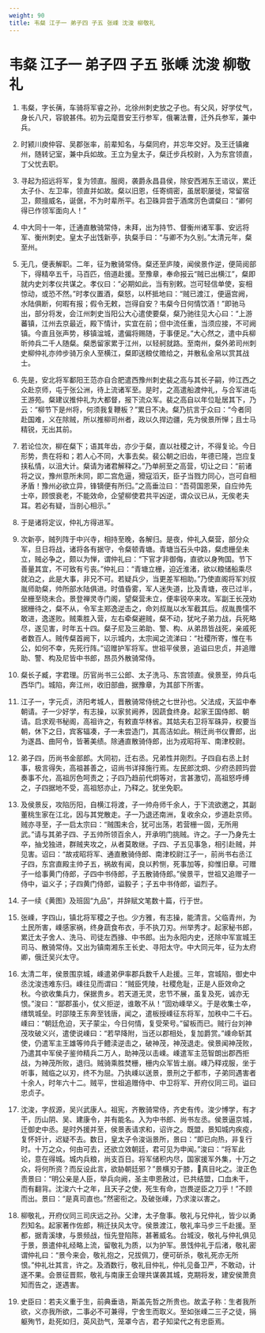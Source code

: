 ```yaml
---
weight: 90
title: 韦粲 江子一 弟子四 子五 张嵊 沈浚 柳敬礼
---
```


# 韦粲 江子一 弟子四 子五 张嵊 沈浚 柳敬礼

1. <span id="韦粲_江子一_弟子四_子五_张嵊_沈浚_柳敬礼-1"></span>
韦粲，字长蒨，车骑将军睿之孙，北徐州刺史放之子也。有父风，好学仗气，身长八尺，容貌甚伟。初为云麾晋安王行参军，俄署法曹，迁外兵参军，兼中兵。

2. <span id="韦粲_江子一_弟子四_子五_张嵊_沈浚_柳敬礼-2"></span>
时颍川庾仲容、吴郡张率，前辈知名，与粲同府，并忘年交好。及王迁镇雍州，随转记室，兼中兵如故。王立为皇太子，粲迁步兵校尉，入为东宫领直，丁父忧去职。

3. <span id="韦粲_江子一_弟子四_子五_张嵊_沈浚_柳敬礼-3"></span>
寻起为招远将军，复为领直。服阕，袭爵永昌县侯，除安西湘东王谘议，累迁太子仆、左卫率，领直并如故。粲以旧恩，任寄绸密，虽居职屡徙，常留宿卫，颇擅威名，诞倨，不为时辈所平。右卫硃异尝于酒席厉色谓粲曰：“卿何得已作领军面向人！”

4. <span id="韦粲_江子一_弟子四_子五_张嵊_沈浚_柳敬礼-4"></span>
中大同十一年，迁通直散骑常侍，未拜，出为持节、督衡州诸军事、安远将军、衡州刺史。皇太子出饯新亭，执粲手曰：“与卿不为久别。”太清元年，粲至州。

5. <span id="韦粲_江子一_弟子四_子五_张嵊_沈浚_柳敬礼-5"></span>
无几，便表解职。二年，征为散骑常侍。粲还至庐陵，闻侯景作逆，便简阅部下，得精卒五千，马百匹，倍道赴援。至豫章，奉命报云“贼已出横江”，粲即就内史刘孝仪共谋之。孝仪曰：“必期如此，当有别敕。岂可轻信单使，妄相惊动，或恐不然。”时孝仪置酒，粲怒，以杯抵地曰：“贼已渡江，便逼宫阙，水陆俱断，何暇有报；假令无敕，岂得自安？韦粲今日何情饮酒！”即驰马出，部分将发，会江州刺史当阳公大心遣使要粲，粲乃驰往见大心曰：“上游蕃镇，江州去京最近，殿下情计，实宜在前；但中流任重，当须应接，不可阙镇。今直且张声势，移镇湓城，遣偏将赐随，于事便足。”大心然之，遣中兵柳昕帅兵二千人随粲。粲悉留家累于江州，以轻舸就路。至南州，粲外弟司州刺史柳仲礼亦帅步骑万余人至横江，粲即送粮仗赡给之，并散私金帛以赏其战士。

6. <span id="韦粲_江子一_弟子四_子五_张嵊_沈浚_柳敬礼-6"></span>
先是，安北将军鄱阳王范亦自合肥遣西豫州刺史裴之高与其长子嗣，帅江西之众赴京师，屯于张公洲，待上流诸军至。是时，之高遣船渡仲礼，与合军进屯王游苑。粲建议推仲礼为大都督，报下流众军。裴之高自以年位耻居其下，乃云：“柳节下是州将，何须我复鞭板？”累日不决。粲乃抗言于众曰：“今者同赴国难，义在除贼，所以推柳司州者，政以久捍边疆，先为侯景所惮；且士马精锐，无出其前。

7. <span id="韦粲_江子一_弟子四_子五_张嵊_沈浚_柳敬礼-7"></span>
若论位次，柳在粲下；语其年齿，亦少于粲，直以社稷之计，不得复论。今日形势，贵在将和；若人心不同，大事去矣。裴公朝之旧齿，年德已隆，岂应复挟私情，以沮大计。粲请为诸君解释之。”乃单舸至之高营，切让之曰：“前诸将之议，豫州意所未同，即二宫危逼，猾寇滔天，臣子当戮力同心，岂可自相矛盾！豫州必欲立异，锋镝便有所归。”之高垂泣曰：“吾荷国恩荣，自应帅先士卒，顾恨衰老，不能效命，企望柳使君共平凶逆，谓众议已从，无俟老夫耳。若必有疑，当剖心相示。”

8. <span id="韦粲_江子一_弟子四_子五_张嵊_沈浚_柳敬礼-8"></span>
于是诸将定议，仲礼方得进军。

9. <span id="韦粲_江子一_弟子四_子五_张嵊_沈浚_柳敬礼-9"></span>
次新亭，贼列阵于中兴寺，相持至晚，各解归。是夜，仲礼入粲营，部分众军，旦日将战，诸将各有据守，令粲顿青塘。青塘当石头中路，粲虑栅垒未立，贼必争之，颇以为惮，谓仲礼曰：“下官才非御侮，直欲以身殉国。节下善量其宜，不可致有亏丧。”仲礼曰：“青塘立栅，迫近淮渚，欲以粮储船乘尽就泊之，此是大事，非兄不可。若疑兵少，当更差军相助。”乃使直阁将军刘叔胤师助粲，帅所部水陆俱进。时值昏雾，军人迷失道，比及青塘，夜已过半，垒栅至晓未合。景登禅灵寺门阁，望粲营未立，便率锐卒来攻。军副王长茂劝据栅待之，粲不从，令军主郑逸逆击之，命刘叔胤以水军截其后。叔胤畏懦不敢进，逸遂败。贼乘胜入营，左右牵粲避贼，粲不动，犹叱子弟力战，兵死略尽，遂见害，时年五十四。粲子尼及三弟助、警、构、从弟昂皆战死，亲戚死者数百人。贼传粲首阙下，以示城内，太宗闻之流涕曰：“社稷所寄，惟在韦公，如何不幸，先死行阵。”诏赠护军将军。世祖平侯景，追谥曰忠贞，并追赠助、警、构及尼皆中书郎，昂员外散骑常侍。

10. <span id="韦粲_江子一_弟子四_子五_张嵊_沈浚_柳敬礼-10"></span>
粲长子臧，字君理。历官尚书三公郎、太子洗马、东宫领直。侯景至，帅兵屯西华门。城陷，奔江州，收旧部曲，据豫章，为其部下所害。

11. <span id="韦粲_江子一_弟子四_子五_张嵊_沈浚_柳敬礼-11"></span>
江子一，字元贞，济阳考城人，晋散骑常侍统之七世孙也。父法成，天监中奉朝请。子一少好学，有志操，以家贫阙养，因蔬食终身。起家王国侍郎、朝请。启求观书秘阁，高祖许之，有敕直华林省。其姑夫右卫将军硃异，权要当朝，休下之日，宾客辐凑，子一未尝造门，其高洁如此。稍迁尚书仪曹郎，出为遂昌、曲阿令，皆著美绩。除通直散骑侍郎，出为戎昭将军、南津校尉。

12. <span id="韦粲_江子一_弟子四_子五_张嵊_沈浚_柳敬礼-12"></span>
弟子四，历尚书金部郎。大同初，迁右丞。兄弟性并刚烈。子四自右丞上封事，极言得失，高祖甚善之，诏尚书详择施行焉。左民郎沈炯、少府丞顾玙尝奏事不允，高祖厉色呵责之；子四乃趋前代炯等对，言甚激切，高祖怒呼缚之，子四据地不受，高祖怒亦止，乃释之。犹坐免职。

13. <span id="韦粲_江子一_弟子四_子五_张嵊_沈浚_柳敬礼-13"></span>
及侯景反，攻陷历阳，自横江将渡，子一帅舟师千余人，于下流欲邀之，其副董桃生家在江北，因与其党散走。子一乃退还南洲，复收余众，步道赴京师。贼亦寻至，子一启太宗曰：“贼围未合，犹可出荡，若营栅一固，无所用武。”请与其弟子四、子五帅所领百余人，开承明门挑贼。许之。子一乃身先士卒，抽戈独进，群贼夹攻之，从者莫敢继。子四、子五见事急，相引赴贼，并见害。诏曰：“故戎昭将军、通直散骑侍郎、南津校尉江子一，前尚书右丞江子四，东宫直殿主帅子五，祸故有闻，良以矜恻，死事加等，抑惟旧章。可赠子一给事黄门侍郎，子四中书侍郎，子五散骑侍郎。”侯景平，世祖又追赠子一侍中，谥义子；子四黄门侍郎，谥毅子；子五中书侍郎，谥烈子。

14. <span id="韦粲_江子一_弟子四_子五_张嵊_沈浚_柳敬礼-14"></span>
子一续《黄图》及班固“九品”，并辞赋文笔数十篇，行于世。

15. <span id="韦粲_江子一_弟子四_子五_张嵊_沈浚_柳敬礼-15"></span>
张嵊，字四山，镇北将军稷之子也。少方雅，有志操，能清言。父临青州，为土民所害，嵊感家祸，终身蔬食布衣，手不执刀刃。州举秀才。起家秘书郎，累迁太子舍人、洗马、司徒左西掾、中书郎。出为永阳内史，还除中军宣城王司马、散骑常侍。又出为镇南湘东王长史、寻阳太守。中大同元年，征为太府卿，俄迁吴兴太守。

16. <span id="韦粲_江子一_弟子四_子五_张嵊_沈浚_柳敬礼-16"></span>
太清二年，侯景围京城，嵊遣弟伊率郡兵数千人赴援。三年，宫城陷，御史中丞沈浚违难东归。嵊往见而谓曰：“贼臣凭陵，社稷危耻，正是人臣效命之秋。今欲收集兵力，保据贵乡。若天道无灵，忠节不展，虽复及死，诚亦无恨。”浚曰：“鄙郡虽小，仗义拒逆，谁敢不从！”固劝嵊举义。于是收集士卒，缮筑城垒。时邵陵王东奔至钱唐，闻之，遣板授嵊征东将军，加秩中二千石。嵊曰：“朝廷危迫，天子蒙尘，今日何情，复受荣号。”留板而已。贼行台刘神茂攻破义兴，遣使说嵊曰：“若早降附，当还以郡相处，复加爵赏。”嵊命斩其使，仍遣军主王雄等帅兵于鳢渎逆击之，破神茂，神茂退走。侯景闻神茂败，乃遣其中军侯子鉴帅精兵二万人，助神茂以击嵊。嵊遣军主范智朗出郡西拒战，为神茂所败，退归。贼骑乘胜焚栅，栅内众军皆土崩。嵊乃释戎服，坐于听事，贼临之以刃，终不为屈。乃执嵊以送景，景刑之于都市，子弟同遇害者十余人，时年六十二。贼平，世祖追赠侍中、中卫将军、开府仪同三司。谥曰忠贞子。

17. <span id="韦粲_江子一_弟子四_子五_张嵊_沈浚_柳敬礼-17"></span>
沈浚，字叔源，吴兴武康人。祖宪，齐散骑常侍，齐史有传。浚少博学，有才干，历山阴、吴、建康令，并有能名。入为中书郎、尚书左丞。侯景逼京城，迁御史中丞。是时外援并至，侯景表请求和，诏许之。既盟，景知城内疾疫，复怀奸计，迟疑不去。数日，皇太子令浚诣景所，景曰：“即已向热，非复行时。十万之众，何由可去，还欲立效朝廷，君可见为申闻。”浚曰：“将军此论，意在得城。城内兵粮，尚支百日。将军储积内尽，国家援军外集，十万之众，将何所资？而反设此言，欲胁朝廷邪？”景横刃于膝，真目叱之。浚正色责景曰：“明公亲是人臣，举兵向阙，圣主申恩赦过，已共结盟，口血未干，而有翻背。沈浚六十之年，且天子之使，死生有命，岂畏逆臣之刀乎！”不顾而出。景曰：“是真司直也。”然密衔之。及破张嵊，乃求浚以害之。

18. <span id="韦粲_江子一_弟子四_子五_张嵊_沈浚_柳敬礼-18"></span>
柳敬礼，开府仪同三司庆远之孙。父津，太子詹事。敬礼与兄仲礼，皆少以勇烈知名。起家著作佐郎，稍迁扶风太守。侯景渡江，敬礼率马步三千赴援。至都，据青溪埭，与景频战，恒先登陷陈，甚著威名。台城没，敬礼与仲礼俱见于景，景遣仲礼经略上流，留敬礼为质，以为护军。景饯仲礼于后渚，敬礼密谓仲礼曰：“景今来会，敬礼抱之，兄拔佩刀，便可斫杀，敬礼死亦无所恨。”仲礼壮其言，许之。及酒数行，敬礼目仲礼，仲礼见备卫严，不敢动，计遂不果。会景征晋熙，敬礼与南康王会理共谋袭其城，克期将发，建安侯萧贲知而告之，遂遇害。

19. <span id="韦粲_江子一_弟子四_子五_张嵊_沈浚_柳敬礼-19"></span>
史臣曰：若夫义重于生，前典垂诰，斯盖先哲之所贵也。故孟子称：生者我所欲，义亦我所欲，二事必不可兼得，宁舍生而取义。至如张嵊二三子之徒，捐躯殉节，赴死如归，英风劲气，笼罩今古，君子知梁代之有忠臣焉。
